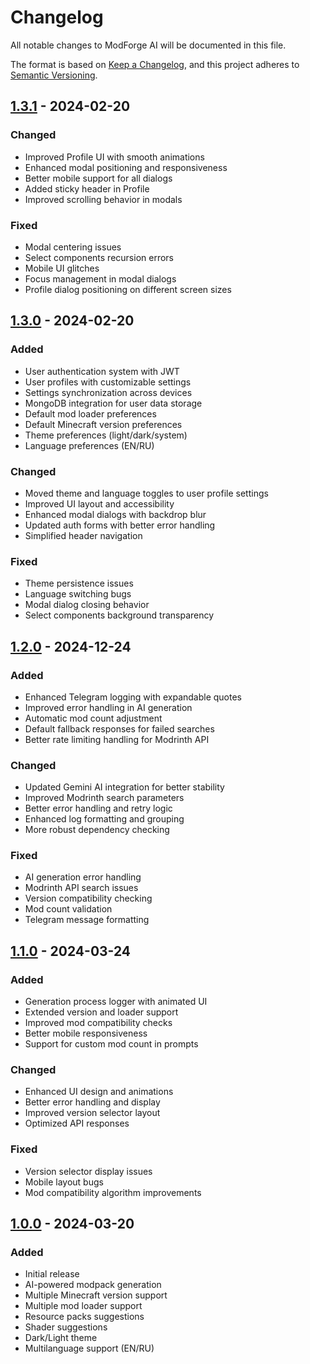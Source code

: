 # Changelog

All notable changes to ModForge AI will be documented in this file.

The format is based on [Keep a Changelog](https://keepachangelog.com/en/1.0.0/),
and this project adheres to [Semantic Versioning](https://semver.org/spec/v2.0.0.html).

## [1.3.1] - 2024-02-20

### Changed
- Improved Profile UI with smooth animations
- Enhanced modal positioning and responsiveness
- Better mobile support for all dialogs
- Added sticky header in Profile
- Improved scrolling behavior in modals

### Fixed
- Modal centering issues
- Select components recursion errors
- Mobile UI glitches
- Focus management in modal dialogs
- Profile dialog positioning on different screen sizes

## [1.3.0] - 2024-02-20

### Added
- User authentication system with JWT
- User profiles with customizable settings
- Settings synchronization across devices
- MongoDB integration for user data storage
- Default mod loader preferences
- Default Minecraft version preferences
- Theme preferences (light/dark/system)
- Language preferences (EN/RU)

### Changed
- Moved theme and language toggles to user profile settings
- Improved UI layout and accessibility
- Enhanced modal dialogs with backdrop blur
- Updated auth forms with better error handling
- Simplified header navigation

### Fixed
- Theme persistence issues
- Language switching bugs
- Modal dialog closing behavior
- Select components background transparency

## [1.2.0] - 2024-12-24

### Added
- Enhanced Telegram logging with expandable quotes
- Improved error handling in AI generation
- Automatic mod count adjustment
- Default fallback responses for failed searches
- Better rate limiting handling for Modrinth API

### Changed
- Updated Gemini AI integration for better stability
- Improved Modrinth search parameters
- Better error handling and retry logic
- Enhanced log formatting and grouping
- More robust dependency checking

### Fixed
- AI generation error handling
- Modrinth API search issues
- Version compatibility checking
- Mod count validation
- Telegram message formatting

## [1.1.0] - 2024-03-24

### Added
- Generation process logger with animated UI
- Extended version and loader support
- Improved mod compatibility checks
- Better mobile responsiveness
- Support for custom mod count in prompts

### Changed
- Enhanced UI design and animations
- Better error handling and display
- Improved version selector layout
- Optimized API responses

### Fixed
- Version selector display issues
- Mobile layout bugs
- Mod compatibility algorithm improvements

## [1.0.0] - 2024-03-20

### Added
- Initial release
- AI-powered modpack generation
- Multiple Minecraft version support
- Multiple mod loader support
- Resource packs suggestions
- Shader suggestions
- Dark/Light theme
- Multilanguage support (EN/RU)

[1.3.1]: https://github.com/onlive1337/ModForge-AI/releases/tag/v1.3.1
[1.3.0]: https://github.com/onlive1337/ModForge-AI/releases/tag/v1.3.0
[1.2.0]: https://github.com/onlive1337/ModForge-AI/releases/tag/v1.2.0
[1.1.0]: https://github.com/onlive1337/ModForge-AI/releases/tag/v1.1.0
[1.0.0]: https://github.com/onlive1337/ModForge-AI/releases/tag/v1.0.0